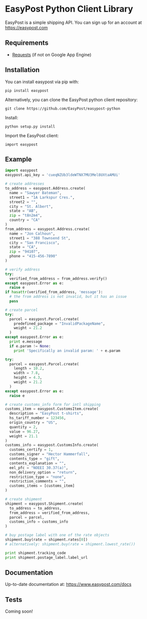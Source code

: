 # EasyPost Python Client Library

EasyPost is a simple shipping API. You can sign up for an account at https://easypost.com

Requirements
------------

* [Requests](http://docs.python-requests.org/en/latest/) (if not on Google App Engine)

Installation
------------

You can install easypost via pip with:

    pip install easypost

Alternatively, you can clone the EasyPost python client repository:

    git clone https://github.com/EasyPost/easypost-python

Install:
    
    python setup.py install

Import the EasyPost client:

    import easypost

Example
-------

```python
import easypost
easypost.api_key = 'cueqNZUb3ldeWTNX7MU3Mel8UXtaAMUi'

# create addresses
to_address = easypost.Address.create(
  name = "Sawyer Bateman",
  street1 = "1A Larkspur Cres.",
  street2 = "",
  city = "St. Albert",
  state = "AB",
  zip = "t8n2m4",
  country = "CA"
)
from_address = easypost.Address.create(
  name = "Jon Calhoun",
  street1 = "388 Townsend St",
  city = "San Francisco",
  state = "CA",
  zip = "94107",
  phone = "415-456-7890"
)

# verify address
try:
  verified_from_address = from_address.verify()
except easypost.Error as e:
  raise e
if hasattr(verified_from_address, 'message'):
  # the from address is not invalid, but it has an issue
  pass

# create parcel
try:
  parcel = easypost.Parcel.create(
    predefined_package = "InvalidPackageName",
    weight = 21.2
  )
except easypost.Error as e:
  print e.message
  if e.param != None:
    print 'Specifically an invalid param: ' + e.param

try:
  parcel = easypost.Parcel.create(
    length = 10.2,
    width = 7.8,
    height = 4.3,
    weight = 21.2
  )
except easypost.Error as e:
  raise e

# create customs_info form for intl shipping
customs_item = easypost.CustomsItem.create(
  description = "EasyPost t-shirts",
  hs_tariff_number = 123456,
  origin_country = "US",
  quantity = 2,
  value = 96.27,
  weight = 21.1
)
customs_info = easypost.CustomsInfo.create(
  customs_certify = 1,
  customs_signer = "Hector Hammerfall",
  contents_type = "gift",
  contents_explanation = "",
  eel_pfc = "NOEEI 30.37(a)",
  non_delivery_option = "return",
  restriction_type = "none",
  restriction_comments = "",
  customs_items = [customs_item]
)

# create shipment
shipment = easypost.Shipment.create(
  to_address = to_address,
  from_address = verified_from_address,
  parcel = parcel,
  customs_info = customs_info
)

# buy postage label with one of the rate objects
shipment.buy(rate = shipment.rates[0])
# alternatively: shipment.buy(rate = shipment.lowest_rate())

print shipment.tracking_code
print shipment.postage_label.label_url
```

Documentation
-------------

Up-to-date documentation at: https://www.easypost.com/docs

Tests
-----
Coming soon!
